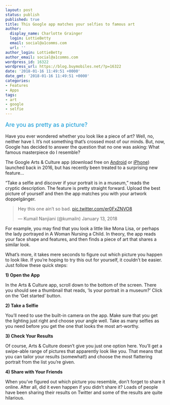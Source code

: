 ```yaml
---
layout: post
status: publish
published: true
title: This Google app matches your selfies to famous art
author:
  display_name: Charlotte Grainger
  login: LottieBetty
  email: social@a1comms.com
  url: ''
author_login: LottieBetty
author_email: social@a1comms.com
wordpress_id: 16322
wordpress_url: https://blog.buymobiles.net/?p=16322
date: '2018-01-16 11:49:51 +0000'
date_gmt: '2018-01-16 11:49:51 +0000'
categories:
- Features
- Apps
tags:
- art
- google
- selfie
---
```

<p><span class="postStandFirst" style="color: #0896d5; line-height: 26px; font-size: 18px;">Are you as pretty as a picture?</span></p>
<p>Have you ever wondered whether you look like a piece of art? Well, no, neither have I. It&rsquo;s not something that&rsquo;s crossed most of our minds. But, now, Google has decided to answer the question that no one was asking: What famous masterpiece do I resemble?</p>
<p>The Google Arts &amp; Culture app (download free on <a href="https://play.google.com/store/apps/details?id=com.google.android.apps.cultural&amp;hl=en_GB" target="_blank" rel="noopener noreferrer">Android</a> or <a href="https://itunes.apple.com/us/app/google-arts-culture/id1050970557?mt=8" target="_blank" rel="noopener noreferrer">iPhone</a>) launched back in 2016, but has recently been treated to a surprising new feature&hellip;</p>
<p>&ldquo;Take a selfie and discover if your portrait is in a museum,&rdquo; reads the cryptic description. The feature is pretty straight forward. Upload the best picture of yourself and then the app matches you with your artwork doppelg&auml;nger.</p>
<blockquote class="twitter-tweet" data-lang="en">
<p dir="ltr" lang="en">Hey this one ain&rsquo;t so bad. <a href="https://t.co/er0FxZNVO8">pic.twitter.com/er0FxZNVO8</a></p>
<p>&mdash; Kumail Nanjiani (@kumailn) January 13, 2018</p></blockquote>
<p><script async src="https://platform.twitter.com/widgets.js" charset="utf-8"></script></p>
<p>For example, you may find that you look a little like Mona Lisa, or perhaps the lady portrayed in A Woman Nursing a Child. In theory, the app reads your face shape and features, and then finds a piece of art that shares a similar look.</p>
<p>What&rsquo;s more, it takes mere seconds to figure out which picture you happen to look like. If you&rsquo;re hoping to try this out for yourself, it couldn&rsquo;t be easier. Just follow these quick steps:</p>
<p><strong>1) Open the App </strong></p>
<p>In the Arts &amp; Culture app, scroll down to the bottom of the screen. There you should see a thumbnail that reads, &lsquo;Is your portrait in a museum?&rsquo; Click on the &lsquo;Get started&rsquo; button.</p>
<p><strong>2) Take a Selfie </strong></p>
<p>You&rsquo;ll need to use the built-in camera on the app. Make sure that you get the lighting just right and choose your angle well. Take as many selfies as you need before you get the one that looks the most art-worthy.</p>
<p><strong>3) Check Your Results</strong></p>
<p>Of course, Arts &amp; Culture doesn&rsquo;t give you just one option here. You&rsquo;ll get a swipe-able range of pictures that apparently look like you. That means that you can tailor your results (somewhat!) and choose the most flattering portrait from the list you&rsquo;re given.</p>
<p><strong>4) Share with Your Friends</strong></p>
<p>When you&rsquo;ve figured out which picture you resemble, don&rsquo;t forget to share it online. After all, did it even happen if you didn&rsquo;t share it? Loads of people have been sharing their results on Twitter and some of the results are quite hilarious.</p>
